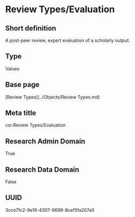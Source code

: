 # Review Types/Evaluation
## Short definition
A post-peer review, expert evaluation of a scholarly output.
## Type
Values
## Base page
[Review Types](../Objects/Review Types.md)
## Meta title
csr:Review Types/Evaluation
## Research Admin Domain
True
## Research Data Domain
False
## UUID
3cce7fc2-9e19-4307-9699-8cef5fa207a0
